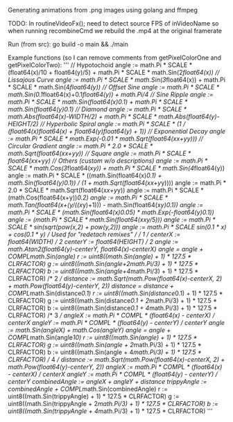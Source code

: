 Generating animations from .png images using golang and ffmpeg

TODO: In routineVideoFx(); need to detect source FPS of inVideoName so when running recombineCmd we rebuild the .mp4 at the original framerate 

Run (from src): go build -o main && ./main

Example functions (so I can remove comments from getPixelColorOne and getPixelColorTwo):
'''
    // Hypotochoid
    angle := math.Pi * SCALE * (float64(x)/10 + float64(y)/5) + math.Pi * SCALE * math.Sin(2*float64(x))
    // Lissajous Curve
	angle := math.Pi * SCALE * math.Sin(3*float64(x)) + math.Pi * SCALE * math.Sin(4*float64(y))
    // Offset Sine
	angle := math.Pi * SCALE * math.Sin(0.1*float64(x)+0.1*float64(y)) + math.Pi/4
    // Sine Ripple
	angle := math.Pi * SCALE * math.Sin(float64(x)*0.1) + math.Pi * SCALE * math.Sin(float64(y)*0.1) 
    // Diamond
	angle := math.Pi * SCALE * math.Abs(float64(x)-WIDTH/2) + math.Pi * SCALE * math.Abs(float64(y)-HEIGHT/2)
    // Hyperbolic Spiral
	angle := math.Pi * SCALE * (1 / (float64(x)*float64(x) + float64(y)*float64(y) + 1))
    // Exponential Decay
	angle := math.Pi * SCALE * math.Exp(-0.01 * math.Sqrt(float64(x*x+y*y)))
    // Circular Gradient
	angle := math.Pi * 2.0 * SCALE *  math.Sqrt(float64(x*x+y*y))
    // Square
    angle := math.Pi * SCALE * float64(x*x+y*y)
    // Others (custom w/o descriptions)
	angle := math.Pi * SCALE * math.Cos(3*float64(x*y)) + math.Pi * SCALE * math.Sin(4*float64(y))
    angle := math.Pi * SCALE * ((math.Sin(float64(x)*0.1) + math.Sin(float64(y)*0.1)) / (1 + math.Sqrt(float64(x*x+y*y))))
	angle := math.Pi * 2.0 * SCALE * math.Sqrt(float64(x*x+y*y))
    angle := math.Pi * SCALE * (math.Cos(float64(x+y))*0.2)
    angle := math.Pi * SCALE * math.Tan(float64(x+(y/((x*y)+1))) - math.Sin(float64(x*y)*0.1))
    angle := math.Pi * SCALE * (math.Sin(float64(x)*0.05) * math.Exp(-float64(y)*0.1))
    angle := (math.Pi * SCALE * math.Sin(float64(x*x*y/5)))
    angle := math.Pi * SCALE * sin(sqrt(pow(x,2) + pow(y,2)))
    angle := math.Pi * SCALE *sin(0.1 * x) + cos(0.1 * y)
    /* Used for "redetach remixes" */
    /* 1 */
    centerX := float64(WIDTH) / 2
    centerY := float64(HEIGHT) / 2
    angle := math.Atan2(float64(y)-centerY, float64(x)-centerX)
    angle = angle + COMPL*math.Sin(angle)
    r := uint8((math.Sin(angle) + 1) * 127.5 * CLRFACTOR)
    g := uint8((math.Sin(angle+2*math.Pi/3) + 1) * 127.5 * CLRFACTOR)
    b := uint8((math.Sin(angle+4*math.Pi/3) + 1) * 127.5 * CLRFACTOR)
    /* 2 */
    distance := math.Sqrt(math.Pow(float64(x)-centerX, 2) + math.Pow(float64(y)-centerY, 2))
    distance = distance + COMPL*math.Sin(distance*0.1)
    r := uint8((math.Sin(distance*0.1) + 1) * 127.5 * CLRFACTOR)
    g := uint8((math.Sin(distance*0.1 + 2*math.Pi/3) + 1) * 127.5 * CLRFACTOR)
    b := uint8((math.Sin(distance*0.1 + 4*math.Pi/3) + 1) * 127.5 * CLRFACTOR)
    /* 3 */
    angleX := math.Pi * COMPL * (float64(x) - centerX) / centerX
    angleY := math.Pi * COMPL * (float64(y) - centerY) / centerY
    angle := math.Sin(angleX) + math.Cos(angleY)
    angle = angle + COMPL*math.Sin(angle*10)
    r := uint8((math.Sin(angle) + 1) * 127.5 * CLRFACTOR)
    g := uint8((math.Sin(angle + 2*math.Pi/3) + 1) * 127.5 * CLRFACTOR)
    b := uint8((math.Sin(angle + 4*math.Pi/3) + 1) * 127.5 * CLRFACTOR)
    /* 4 */
    distance := math.Sqrt(math.Pow(float64(x)-centerX, 2) + math.Pow(float64(y)-centerY, 2))
    angleX := math.Pi * COMPL * (float64(x) - centerX) / centerX
    angleY := math.Pi * COMPL * (float64(y) - centerY) / centerY
    combinedAngle := angleX + angleY + distance
    trippyAngle := combinedAngle + COMPL*math.Sin(combinedAngle)
    r := uint8((math.Sin(trippyAngle) + 1) * 127.5 * CLRFACTOR)
    g := uint8((math.Sin(trippyAngle + 2*math.Pi/3) + 1) * 127.5 * CLRFACTOR)
    b := uint8((math.Sin(trippyAngle + 4*math.Pi/3) + 1) * 127.5 * CLRFACTOR)
'''